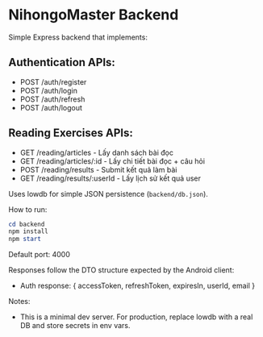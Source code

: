 # NihongoMaster Backend

Simple Express backend that implements:

## Authentication APIs:
- POST /auth/register
- POST /auth/login
- POST /auth/refresh
- POST /auth/logout

## Reading Exercises APIs:
- GET /reading/articles - Lấy danh sách bài đọc
- GET /reading/articles/:id - Lấy chi tiết bài đọc + câu hỏi
- POST /reading/results - Submit kết quả làm bài
- GET /reading/results/:userId - Lấy lịch sử kết quả user

Uses lowdb for simple JSON persistence (`backend/db.json`).

How to run:

```powershell
cd backend
npm install
npm start
```

Default port: 4000

Responses follow the DTO structure expected by the Android client:
- Auth response: { accessToken, refreshToken, expiresIn, userId, email }

Notes:
- This is a minimal dev server. For production, replace lowdb with a real DB and store secrets in env vars.
